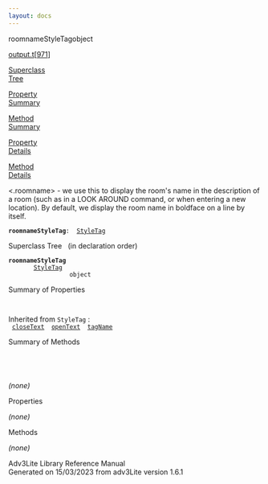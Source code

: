 ```yaml
---
layout: docs
---
```

<span class="title">roomnameStyleTag</span><span class="type">object</span>

[output.t](../file/output.t.html)\[[971](../source/output.t.html#971)\]

[Superclass  
Tree](#_SuperClassTree_)

[Property  
Summary](#_PropSummary_)

[Method  
Summary](#_MethodSummary_)

[Property  
Details](#_Properties_)

[Method  
Details](#_Methods_)

<div class="fdesc">

\<.roomname\> - we use this to display the room's name in the
description of a room (such as in a LOOK AROUND command, or when
entering a new location). By default, we display the room name in
boldface on a line by itself.

**`roomnameStyleTag`**` :   `[`StyleTag`](../object/StyleTag.html)

</div>

<span id="_SuperClassTree_"></span>

<div class="mjhd">

<span class="hdln">Superclass Tree</span>   (in declaration order)

</div>

**`roomnameStyleTag`**  
`         `[`StyleTag`](../object/StyleTag.html)  
`                 object`  
<span id="_PropSummary_"></span>

<div class="mjhd">

<span class="hdln">Summary of Properties</span>  

</div>

` `

Inherited from `StyleTag` :  
` `[`closeText`](../object/StyleTag.html#closeText)`  `[`openText`](../object/StyleTag.html#openText)`  `[`tagName`](../object/StyleTag.html#tagName)`  `

<span id="_MethodSummary_"></span>

<div class="mjhd">

<span class="hdln">Summary of Methods</span>  

</div>

` `

` `

*(none)* <span id="_Properties_"></span>

<div class="mjhd">

<span class="hdln">Properties</span>  

</div>

*(none)* <span id="_Methods_"></span>

<div class="mjhd">

<span class="hdln">Methods</span>  

</div>

*(none)*

<div class="ftr">

Adv3Lite Library Reference Manual  
Generated on 15/03/2023 from adv3Lite version 1.6.1

</div>
